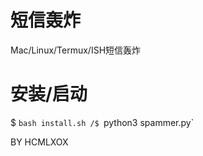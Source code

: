# 短信轰炸
Mac/Linux/Termux/ISH短信轰炸

# 安装/启动
$ `bash install.sh /$ `python3 spammer.py`<br>

BY HCMLXOX
